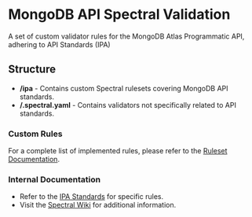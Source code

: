 # MongoDB API Spectral Validation

A set of custom validator rules for the MongoDB Atlas Programmatic API, adhering to API Standards (IPA)
## Structure

- **/ipa** - Contains custom Spectral rulesets covering MongoDB API standards.
- **/.spectral.yaml** - Contains validators not specifically related to API standards.

### Custom Rules

For a complete list of implemented rules, please refer to the [Ruleset Documentation](./ipa/rulesets/README.md).

### Internal Documentation

- Refer to the [IPA Standards](http://go/ipa) for specific rules.
- Visit the [Spectral Wiki](http://go/openapi-spectral-updates) for additional information.
